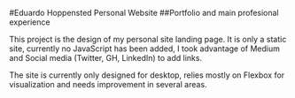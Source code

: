 #Eduardo Hoppensted Personal Website
##Portfolio and main profesional experience

This project is the design of my personal site landing page.
It is only a static site, currently no JavaScript has been added, I took advantage of Medium and Social media (Twitter, GH, LinkedIn) to add links.

The site is currently only designed for desktop, relies mostly on Flexbox for visualization and needs improvement in several areas.
